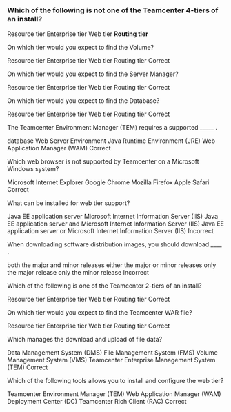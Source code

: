 ### Which of the following is not one of the Teamcenter 4-tiers of an install?

 Resource tier
 Enterprise tier
 Web tier
 **Routing tier**


On which tier would you expect to find the Volume?

 Resource tier
 Enterprise tier
 Web tier
 Routing tier
Correct

On which tier would you expect to find the Server Manager?

 Resource tier
 Enterprise tier
 Web tier
 Routing tier
Correct

On which tier would you expect to find the Database?

 Resource tier
 Enterprise tier
 Web tier
 Routing tier
Correct

The Teamcenter Environment Manager (TEM) requires a supported _____ .

 database
 Web Server Environment
 Java Runtime Environment (JRE)
 Web Application Manager (WAM)
Correct

Which web browser is not supported by Teamcenter on a Microsoft Windows system?

 Microsoft Internet Explorer
 Google Chrome
 Mozilla Firefox
 Apple Safari
Correct

What can be installed for web tier support?

 Java EE application server
 Microsoft Internet Information Server (IIS)
 Java EE application server and Microsoft Internet Information Server (IIS)
 Java EE application server or Microsoft Internet Information Server (IIS)
Incorrect

When downloading software distribution images, you should download ____ .

 both the major and minor releases
 either the major or minor releases
 only the major release
 only the minor release
Incorrect

Which of the following is one of the Teamcenter 2-tiers of an install?

 Resource tier
 Enterprise tier
 Web tier
 Routing tier
Correct

On which tier would you expect to find the Teamcenter WAR file?

 Resource tier
 Enterprise tier
 Web tier
 Routing tier
Correct

Which manages the download and upload of file data?

 Data Management System (DMS)
 File Management System (FMS)
 Volume Management System (VMS)
 Teamcenter Enterprise Management System (TEM)
Correct

Which of the following tools allows you to install and configure the web tier?

 Teamcenter Environment Manager (TEM)
 Web Application Manager (WAM)
 Deployment Center (DC)
 Teamcenter Rich Client (RAC)
Correct
